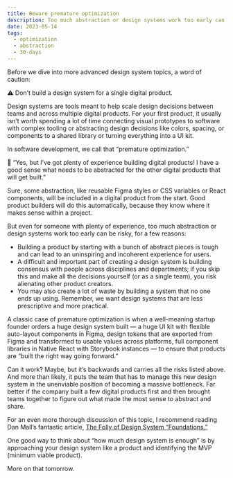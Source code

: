 ```yaml
---
title: Beware premature optimization
description: Too much abstraction or design systems work too early can be risky.
date: 2023-05-14
tags:
  - optimization
  - abstraction
  - 30-days
---
```


Before we dive into more advanced design system topics, a word of caution:

⚠️ Don’t build a design system for a single digital product.

Design systems are tools meant to help scale design decisions between teams and across multiple digital products. For your first product, it usually isn’t worth spending a lot of time connecting visual prototypes to software with complex tooling or abstracting design decisions like colors, spacing, or components to a shared library or turning everything into a UI kit.

In software development, we call that “premature optimization.”

💬 “Yes, but I’ve got plenty of experience building digital products! I have a good sense what needs to be abstracted for the other digital products that will get built.”

Sure, some abstraction, like reusable Figma styles or CSS variables or React components, will be included in a digital product from the start. Good product builders will do this automatically, because they know where it makes sense within a project.

But even for someone with plenty of experience, too much abstraction or design systems work too early can be risky, for a few reasons:

- Building a product by starting with a bunch of abstract pieces is tough and can lead to an uninspiring and incoherent experience for users.
- A difficult and important part of creating a design system is building consensus with people across disciplines and departments; if you skip this and make all the decisions yourself (or as a single team), you risk alienating other product creators.
- You may also create a lot of waste by building a system that no one ends up using. Remember, we want design systems that are less prescriptive and more practical.
  
A classic case of premature optimization is when a well-meaning startup founder orders a huge design system built — a huge UI kit with flexible auto-layout components in Figma, design tokens that are exported from Figma and transformed to usable values across platforms, full component libraries in Native React with Storybook instances — to ensure that products are “built the right way going forward.”

Can it work? Maybe, but it’s backwards and carries all the risks listed above. And more than likely, it puts the team that has to manage this new design system in the unenviable position of becoming a massive bottleneck. Far better if the company built a few digital products first and then brought teams together to figure out what made the most sense to abstract and share.

For an even more thorough discussion of this topic, I recommend reading Dan Mall’s fantastic article, [The Folly of Design System “Foundations.”​](https://danmall.com/posts/folly-of-design-system-foundations/)

One good way to think about “how much design system is enough” is by approaching your design system like a product and identifying the MVP (minimum viable product).

More on that tomorrow.